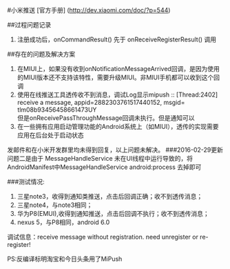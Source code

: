 #小米推送
[官方手册] (http://dev.xiaomi.com/doc/?p=544)


##过程问题记录
1. 注册成功后，onCommandResult() 先于 onReceiveRegisterResult() 调用



##存在的问题及解决方案
1. 在MIUI上，如果没有收到onNotificationMessageArrived回调，是因为使用的MIUI版本还不支持该特性，需要升级MIUI。非MIUI手机都可以收到这个回调<br/>
2. 使用在线推送工具透传收不到消息，调试Log显示mipush :: [Thread:2402] receive a message, appid=2882303761517440152, msgid= tlm08b93456458661473UY<br/>
  但是onReceivePassThroughMessage回调未执行。但是通知可以
3. 在一些拥有应用启动管理功能的Android系统上（如MIUI），透传的实现需要应用在后台处于启动状态

发邮件和在小米开发群里均未得到回复，以上问题未解决。
###2016-02-29更新
问题二是由于 MessageHandleService 未在UI线程中运行导致的，将AndroidManifest中MessageHandleService android:process 去掉即可


###测试情况:<br/>
1. 三星note3，收得到通知类推送，点击后回调正确；收不到透传消息；
2. 三星note4，与note3相同；
3. 华为P8(EMUI),收得到通知推送，点击后回调不执行；收不到透传消息；
4. nexus 5，与P8相同，android 6.0

调试信息：receive message without registration. need unregister or re-register!

PS:反编译标明淘宝和今日头条用了MiPush
